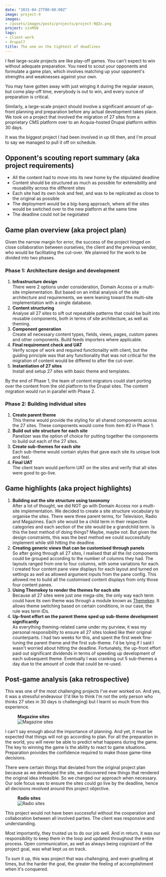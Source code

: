 ```yaml
---
date: "2015-04-27T00:00:00Z"
image: project-9
images: 
- /assets/images/posts/projects/project-9@2x.png
project: xinMSN
tags:
- client-work
- drupal7
title: The one on the tightest of deadlines
---
```

I feel large-scale projects are like play-off games. You can't expect to win without adequate preparation. You need to scout your opponents and formulate a game plan, which involves matching up your opponent's strengths and weaknesses against your own.

You may have gotten away with just winging it during the regular season, but come play-off time, everybody is out to win, and every ounce of preparation is critical.

Similarly, a large-scale project should involve a significant amount of up-front planning and preparation before any actual development takes place. We took on a project that involved the migration of 27 sites from a proprietary CMS platform over to an Acquia-hosted Drupal platform within 30 days.

It was the biggest project I had been involved in up till then, and I'm proud to say we managed to pull it off on schedule.

## Opponent's scouting report summary (aka project requirements)

<ul>
    <li class="no-margin">All the content had to move into its new home by the stipulated deadline</li>
    <li class="no-margin">Content should be structured as much as possible for extensibility and reusability across the different sites</li>
    <li class="no-margin">Each site had its own look and feel, and was to be replicated as close to the original as possible</li>
    <li class="no-margin">The deployment would be a big-bang approach, where all the sites would be switched over to the new platform at the same time</li>
    <li>The deadline could not be negotiated</li>
</ul>

## Game plan overview (aka project plan)

Given the narrow margin for error, the success of the project hinged on close collaboration between ourselves, the client and the previous vendor, who would be facilitating the cut-over. We planned for the work to be divided into two phases.

### Phase 1: Architecture design and development

1. **Infrastructure design**  
    There were 2 options under consideration, Domain Access or a multi-site implementation. But based on an initial analysis of the site architecture and requirements, we were leaning toward the multi-site implementation with a single database.
2. **Content structuring**  
    Analyse all 27 sites to sift out repeatable patterns that could be built into reusable components, both in terms of site architecture, as well as theming.
3. **Component generation**  
    Create all necessary content types, fields, views, pages, custom panes and other components. Build feeds importers where applicable.
4. **Final requirement check and UAT**  
    Verify scope of work and required functionality with client, but the guiding principle was that any functionality that was not critical for the migration of content would be differed to after the cut-over.
5. **Instantiation of 27 sites**  
    Install and setup 27 sites with basic theme and templates.

By the end of Phase 1, the team of content migrators could start porting over the content from the old platform to the Drupal sites. The content migration would run in parallel with Phase 2.

### Phase 2: Building individual sites

1. **Create parent theme**  
    This theme would provide the styling for all shared components across the 27 sites. These components would come from item #2 in Phase 1.
2. **Build out site structure for each site**  
    Panelizer was the option of choice for putting together the components to build out each of the 27 sites.
3. **Create sub-themes for each site**  
    Each sub-theme would contain styles that gave each site its unique look and feel.
4. **Final UAT**  
    The client team would perform UAT on the sites and verify that all sites were good to go-live.

## Game highlights (aka project highlights)

1. **Building out the site structure using taxonomy**  
    After a lot of thought, we did NOT go with Domain Access nor a multi-site implementation. We decided to create a site structure vocabulary to organise the sites. There were three parent terms, for Television, Radio and Magazines. Each site would be a child term in their respective categories and each section of the site would be a grandchild term. Is this the best method of doing things? Maybe, maybe not. But given the design constraints, this was the best method we could successfully implement while still hitting the deadline.
2. **Creating generic views that can be customised through panels**  
    So after going through all 27 sites, I realised that all the list components could be grouped according to the number of columns they had. The layouts ranged from one to four columns, with some variations for each. I created four content pane view displays for each layout and turned on settings as well as allowed argument inputs from the pane config. This allowed me to build all the customised content displays from only those four content panes.
3. **Using Themekey to render the themes for each site**  
    Because all 27 sites were just one mega-site, the only way each term could have its own theme was through a module known as [Themekey](https://www.drupal.org/project/themekey). It allows theme switching based on certain conditions, in our case, the rule was term IDs.
4. **Up-front effort on the parent theme sped up sub-theme development significantly**  
    As everything theming-related came under my purview, it was my personal responsibility to ensure all 27 sites looked like their original counterparts. I had two weeks for this, and spent the first week fine-tuning the parent theme and the first sub-theme. I'd be lying if I said I wasn't worried about hitting the deadline. Fortunately, the up-front effort paid out significant dividends in terms of speeding up development of each subsequent theme. Eventually I was cranking out 5 sub-themes a day due to the amount of code that could be re-used.

## Post-game analysis (aka retrospective)

This was one of the most challenging projects I've ever worked on. And yes, it was a stressful endeavour (I'd like to think I'm not the only person who thinks 27 sites in 30 days is challenging) but I learnt so much from this experience.
<figure>
    <figcaption><strong>Magazine sites</strong></figcaption>
    <img alt="Magazine sites" src="http://localhost:4321/assets/images/posts/xinmsn/magazines.jpg">
</figure>

I can't say enough about the importance of planning. And yet, it must be expected that things will not go according to plan. For all the preparation in the world, you will never be able to predict what happens during the game. The key to winning the game is the ability to react to game situations. Preparation provides the confidence required to make those game-time decisions.

There were certain things that deviated from the original project plan because as we developed the site, we discovered new things that rendered the original idea infeasible. So we changed our approach when necessary. Our sole focus was to ensure the sites could go live by the deadline, hence all decisions revolved around this project objective.

<figure>
    <figcaption><strong>Radio sites</strong></figcaption>
    <img alt="Radio sites" src="/assets/images/posts/xinmsn/radios.jpg">
</figure>

This project would not have been successful without the cooperation and collaboration between all involved parties. The client was responsive and understanding.

Most importantly, they trusted us to do our job well. And in return, it was our responsibility to keep them in the loop and updated throughout the entire process. Open communication, as well as always being cognizant of the project goal, was what kept us on track.

To sum it up, this was project that was challenging, and even gruelling at times, but the harder the goal, the greater the feeling of accomplishment when it's conquered.
